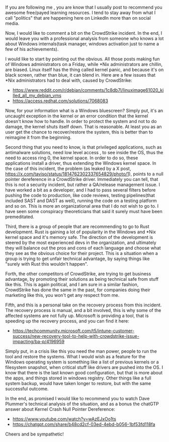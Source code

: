If you are following me , you are know that I usually post to recommend you awesome free/payed learning resources. I tend to stay away from what I call "politics" that are happening here on LinkedIn more than on social media.

Now, I would like to comment a bit on the CrowdStrike incident. In the end, I would leave you with a professional analysis from someone who knows a lot about Windows internals(task manager, windows activation just to name a few of his achievements).

I would like to start by pointing out the obvious. All those posts making fun of Windows administrators on a Friday, while *Nix administrators are chillin, are biased. Linux itself has the thing called kernel panic, and because it's on black screen, rather than blue, it can blend in. Here are a few issues that *Nix administrators had to deal with, caused by CrowdStrike:

- https://www.reddit.com/r/debian/comments/1c8db7l/linuximage61020_killed_all_my_debian_vms
- https://access.redhat.com/solutions/7068083

Now, for your information what is a Windows bluescreen? Simply put, it's an uncaught exception in the kernel or an error condition that the kernel doesn't know how to handle. In order to protect the system and not to do damage, the kernel shuts itself down. That is reasonable. At least you as an user get the chance to recover/restore the system, this is better than to reimagine it from the beginning.

Second thing that you need to know, is that privileged applications, such as antimalware solutions, need low level access , to see inside the OS, thus the need to access ring 0, the kernel space. In order to do so, these applications install a driver, thus extending the Windows kernel space.
In the case of this incident, the problem (as leaked by a X post, https://x.com/taviso/status/1814762302337654829/photo/1), points to a null pointer dereference in a CrowdStrike driver. Immediately you can tell, that this is not a security incident, but rather a QA/release management issue. I have worked a bit as a developer, and I had to pass several filters before pushing the code to production, like code reviews, testing pipelines(that included SAST and DAST as well), running the code on a testing platform and so on. This is more an organizational area that I do not wish to go to. I have seen some conspiracy theoreticians that said it surely must have been premeditated.

Third, there is a group of people that are recommending to go to Rust development. Rust is gaining a lot of popularity in the Windows and *Nix kernel space and it's memory safe. The direction of the development is steered by the most experienced devs in the organization, and ultimately they will balance out the pros and cons of each language and choose what they see as the obvious choice for their project. This is a situation when a group is trying to get unfair technical advantage, by saying things like "surely with Rust this wouldn't happen".

Forth, the other competitors of CrowdStrike, are trying to get business advantage, by promoting their solutions as being technical safe from stuff like this. This is again political, and I am sure in a similar fashion, CrowdStrike has done the same in the past, for companies doing their marketing like this, you won't get any respect from me.

Fifth, and this is a personal take on the recovery process from this incident. The recovery process is manual, and a bit involved, this is why some of the affected systems are not fully up. Microsoft is providing a tool, that is speeding up the recovery process, and you can find it here:

- https://techcommunity.microsoft.com/t5/intune-customer-success/new-recovery-tool-to-help-with-crowdstrike-issue-impacting/ba-p/4196959

Simply put, in a crisis like this you need the man power, people to run the tool and restore the systems. What I would wish as a feature for the Windows operating system is something like a list of previous kernels or a filesystem snapshot, when critical stuff like drivers are pushed into the OS. I know that there is the last known good configuration, but that is more about the apps, and things stored in windows registry. Other things like a full system backup, would have taken longer to restore, but with the same successful outcome.

In the end, as promised I would like to recommend you to watch Dave Plummer's technical analysis of the situation, and as a bonus the chatGTP answer about Kernel Crash Null Pointer Dereference:

- https://www.youtube.com/watch?v=wAzEJxOo1ts
- https://chatgpt.com/share/b48cd2cf-03ed-4ebd-b056-1bf53fd118fa

Cheers and be sympathetic!

